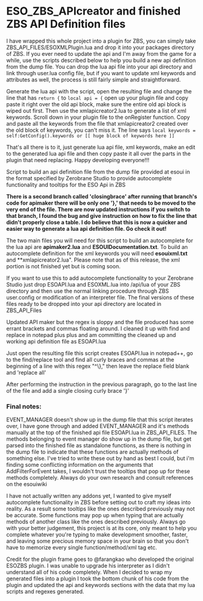 # ESO_ZBS_APIcreator and finished ZBS API Definition files
I have wrapped this whole project into a plugin for ZBS, you can simply take ZBS_API_FILES/ESOXMLPlugin.lua and drop it into your packages directory of ZBS. If you ever need to update the api and I'm away from the game for a while, use the scripts described below to help you build a new api definition from the dump file. You can drop the lua api file into your api directory and link through user.lua config file, but if you want to update xml keywords and attributes as well, the process is still fairly simple and straightforward.

Generate the lua api with the script, open the resulting file and change the line that has ` return { ` to 
` local api = { ` open up your plugin file and copy paste it right over the old api block, make sure the entire old api block is wiped out first. Then use the xmlapicreator2.lua to generate a list of xml keywords. Scroll down in your plugin file to the onRegister function. Copy and paste all the keywords from the file that xmlapicreator2 created over the old block of keywords, you can't miss it. The line says ` local keywords = self:GetConfig().keywords or [[ huge block of keywords here ]] `

That's all there is to it, just generate lua api file, xml keywords, make an edit to the generated lua api file and then copy paste it all over the parts in the plugin that need replacing. Happy developing everyone!!!

Script to build an api definition file from the dump file provided at esoui in the format specified by Zerobrane Studio to provide autocomplete functionality and tooltips for the ESO Api in ZBS

**There is a second branch called 'closingbrace' after running that branch's code for apimaker there will be only one '},' that needs to be moved to the very end of the file. There are now updated instructions if you switch to that branch, I found the bug and give instruction on how to fix the line that didn't properly close a table. I do believe that this is now a quicker and easier way to generate a lua api definition file. Go check it out!**

The two main files you will need for this script to build an autocomplete for the lua api are **apimaker2.lua** and **ESOUIDocumentation.txt**. To build an autocomplete definition for the xml keywords you will need **esouixml.txt** and **xmlapicreator2.lua". Please note that as of this release, the xml portion is not finished yet but is coming soon.

If you want to use this to add autocomplete functionality to your Zerobrane Studio just drop ESOAPI.lua and ESOXML.lua into /api/lua of your ZBS directory and then use the normal linking procedure through ZBS user.config or modification of an interpreter file. The final versions of these files ready to be dropped into your api directory are located in ZBS_API_Files

Updated API maker but the regex is sloppy and the file produced has some errant brackets and commas floating around. I cleaned it up with find and replace in notepad plus plus and am committing the cleaned up and working api definition file as ESOAPI.lua


Just open the resulting file this script creates ESOAPI.lua in notepad++, go to the find/replace tool and find all curly braces and commas at the beginning of a line with this regex "^\\}," then leave the replace field blank and 'replace all'

After performing the instruction in the previous paragraph, go to the last line of the file and add a single closing curly brace '}'

### Final notes:

EVENT_MANAGER doesn't show up in the dump file that this script iterates over, I have gone through and added EVENT_MANAGER and it's methods manually at the top of the finished api file ESOAPI.lua in ZBS_API_FILES. The methods belonging to event manager do show up in the dump file, but get parsed into the finished file as standalone functions, as there is nothing in the dump file to indicate that these functions are actually methods of something else. I've tried to write these out by hand as best I could, but i'm finding some conflicting information on the arguments that AddFilterForEvent takes, I wouldn't trust the tooltips that pop up for these methods completely. Always do your own research and consult references on the esouiwiki

I have not actually written any addons yet, I wanted to give myself autocomplete functionality in ZBS before setting out to craft my ideas into reality. As a result some tooltips like the ones described previously may not be accurate. Some functions may pop up when typing that are actually methods of another class like the ones described previously. Always go with your better judgement, this project is at its core, only meant to help you complete whatever you're typing to make development smoother, faster, and leaving some precious memory space in your brain so that you don't have to memorize every single function/method/xml tag etc.

Credit for the plugin frame goes to @farangkao who developed the original ESOZBS plugin. I was unable to upgrade his interpreter as I didn't understand all of his code completely. When I decided to wrap my generated files into a plugin I took the bottom chunk of his code from the plugin and updated the api and keywords sections with the data that my lua scripts and regexes generated.
